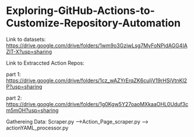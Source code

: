 # Exploring-GitHub-Actions-to-Customize-Repository-Automation

Link to datasets: https://drive.google.com/drive/folders/1wm9o3GzjwLsg7MyFoNPjdAGG4IAZlT-X?usp=sharing

Link to Extraccted Action Repos:

part 1: https://drive.google.com/drive/folders/1cz_wAZYrErqZK6cuIjV19rHSjVtnKl2P?usp=sharing

part 2: https://drive.google.com/drive/folders/1g0Kgw5Y27oaoMXkaaOHL0Uduf3cm5mOH?usp=sharing

Gathereing Data: Scraper.py -->Action_Page_scraper.py --> actionYAML_processor.py
